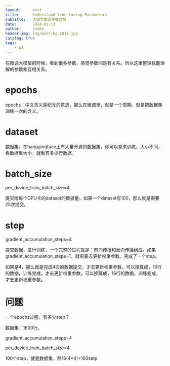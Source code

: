 ```yaml
---
layout:     post
title:      Understand fine-tuning Parameters 
subtitle:   大模型微调参数理解
date:       2024-01-13
author:     shake
header-img: img/post-bg-2015.jpg
catalog: true
tags:
    - AI
---
```


在微调大模型的时候，看到很多参数，感觉参数间是有关系。所以这里整理我能理解的参数和互相关系。

# epochs

epochs：中文含义是纪元的意思，那么在微调里，就是一个周期。就是把数据集训练一次的含义。

# dataset

数据集，在hanggingface上有大量开源的数据集，你可以拿来训练。大小不同，看数据集大小，就看有多少行数据。

# batch_size

per_device_train_batch_size=4

提交给每个GPU卡的dataset的数据量。如果一个dataset有100，那么就是需要25次提交。

# step

gradient_accumulation_steps=4

提交数据，进行训练，一个完整的过程就是：前向传播和反向传播组成。如果gradient_accumulation_steps=1，就需要去更新权重参数。完成了一个step。

如果是4，那么就是完成4次的数据提交，才去更新权重参数。可以换算成，16行的数据，训练完成，才去更新权重参数。可以换算成，16行的数据，训练完成，才去更新权重参数。

# 问题

一个epochs过程，有多少step？

数据集：1600行。

gradient_accumulation_steps=4

per_device_train_batch_size=4

100个step，就是数据集，除16(4*4)=100setp














